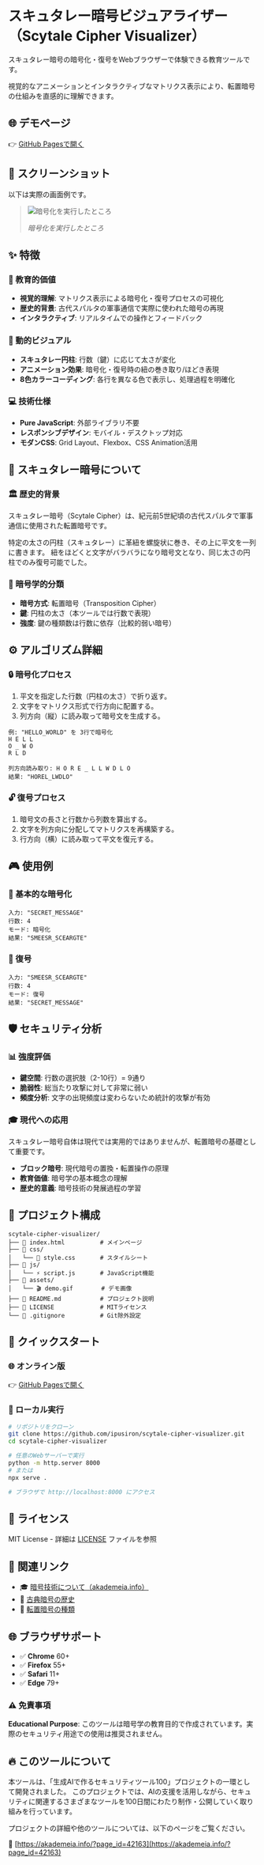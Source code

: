 # スキュタレー暗号ビジュアライザー（Scytale Cipher Visualizer）

スキュタレー暗号の暗号化・復号をWebブラウザーで体験できる教育ツールです。

視覚的なアニメーションとインタラクティブなマトリクス表示により、転置暗号の仕組みを直感的に理解できます。

## 🌐 デモページ

👉 [GitHub Pagesで開く](https://ipusiron.github.io/scytale-cipher-visualizer/)

## 📸 スクリーンショット

以下は実際の画面例です。

>![暗号化を実行したところ](screenshot.png)
>
> *暗号化を実行したところ*

## ✨ 特徴

### 🎯 教育的価値
- **視覚的理解**: マトリクス表示による暗号化・復号プロセスの可視化
- **歴史的背景**: 古代スパルタの軍事通信で実際に使われた暗号の再現
- **インタラクティブ**: リアルタイムでの操作とフィードバック

### 🎨 動的ビジュアル
- **スキュタレー円柱**: 行数（鍵）に応じて太さが変化
- **アニメーション効果**: 暗号化・復号時の紐の巻き取り/ほどき表現
- **8色カラーコーディング**: 各行を異なる色で表示し、処理過程を明確化

### 💻 技術仕様
- **Pure JavaScript**: 外部ライブラリ不要
- **レスポンシブデザイン**: モバイル・デスクトップ対応
- **モダンCSS**: Grid Layout、Flexbox、CSS Animation活用

## 📜 スキュタレー暗号について

### 🏛️ 歴史的背景

スキュタレー暗号（Scytale Cipher）は、紀元前5世紀頃の古代スパルタで軍事通信に使用された転置暗号です。

特定の太さの円柱（スキュタレー）に革紐を螺旋状に巻き、その上に平文を一列に書きます。
紐をほどくと文字がバラバラになり暗号文となり、同じ太さの円柱でのみ復号可能でした。

### 🔬 暗号学的分類

- **暗号方式**: 転置暗号（Transposition Cipher）
- **鍵**: 円柱の太さ（本ツールでは行数で表現）
- **強度**: 鍵の種類数は行数に依存（比較的弱い暗号）

## ⚙️ アルゴリズム詳細

### 🔒 暗号化プロセス
1. 平文を指定した行数（円柱の太さ）で折り返す。
2. 文字をマトリクス形式で行方向に配置する。
3. 列方向（縦）に読み取って暗号文を生成する。

```
例: "HELLO_WORLD" を 3行で暗号化
H E L L
O _ W O
R L D

列方向読み取り: H O R E _ L L W D L O
結果: "HOREL_LWDLO"
```

### 🔓 復号プロセス
1. 暗号文の長さと行数から列数を算出する。
2. 文字を列方向に分配してマトリクスを再構築する。
3. 行方向（横）に読み取って平文を復元する。

## 🎮 使用例

### 🔐 基本的な暗号化
```
入力: "SECRET_MESSAGE"
行数: 4
モード: 暗号化
結果: "SMEESR_SCEARGTE"
```

### 🔑 復号
```
入力: "SMEESR_SCEARGTE"
行数: 4
モード: 復号
結果: "SECRET_MESSAGE"
```

## 🛡️ セキュリティ分析

### 📊 強度評価

- **鍵空間**: 行数の選択肢（2-10行）= 9通り
- **脆弱性**: 総当たり攻撃に対して非常に弱い
- **頻度分析**: 文字の出現頻度は変わらないため統計的攻撃が有効

### 🎓 現代への応用
スキュタレー暗号自体は現代では実用的ではありませんが、転置暗号の基礎として重要です。

- **ブロック暗号**: 現代暗号の置換・転置操作の原理
- **教育価値**: 暗号学の基本概念の理解
- **歴史的意義**: 暗号技術の発展過程の学習

## 📁 プロジェクト構成

```
scytale-cipher-visualizer/
├── 📄 index.html          # メインページ
├── 📁 css/
│   └── 🎨 style.css       # スタイルシート
├── 📁 js/
│   └── ⚡ script.js       # JavaScript機能
├── 📁 assets/
│   └── 🎬 demo.gif        # デモ画像
├── 📖 README.md           # プロジェクト説明
├── 📜 LICENSE             # MITライセンス
└── 🚫 .gitignore          # Git除外設定
```

## 🚀 クイックスタート

### 🌐 オンライン版

👉 [GitHub Pagesで開く](https://ipusiron.github.io/scytale-cipher-visualizer/)

### 💾 ローカル実行

```bash
# リポジトリをクローン
git clone https://github.com/ipusiron/scytale-cipher-visualizer.git
cd scytale-cipher-visualizer

# 任意のWebサーバーで実行
python -m http.server 8000
# または
npx serve .

# ブラウザで http://localhost:8000 にアクセス
```

## 📄 ライセンス

MIT License - 詳細は [LICENSE](LICENSE) ファイルを参照

## 🔗 関連リンク

- 🎓 [暗号技術について（akademeia.info）](https://akademeia.info/category/crypto/)
- 📜 [古典暗号の歴史](https://en.wikipedia.org/wiki/Classical_cipher)
- 🔄 [転置暗号の種類](https://en.wikipedia.org/wiki/Transposition_cipher)

## 🌐 ブラウザサポート

- ✅ **Chrome** 60+
- ✅ **Firefox** 55+
- ✅ **Safari** 11+
- ✅ **Edge** 79+

### ⚠️ 免責事項
**Educational Purpose**: このツールは暗号学の教育目的で作成されています。実際のセキュリティ用途での使用は推奨されません。

## 🔥 このツールについて

本ツールは、「生成AIで作るセキュリティツール100」プロジェクトの一環として開発されました。 このプロジェクトでは、AIの支援を活用しながら、セキュリティに関連するさまざまなツールを100日間にわたり制作・公開していく取り組みを行っています。

プロジェクトの詳細や他のツールについては、以下のページをご覧ください。

🔗 [https://akademeia.info/?page_id=42163](https://akademeia.info/?page_id=42163)
